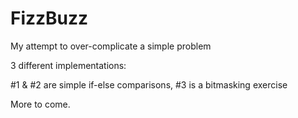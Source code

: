 FizzBuzz
========

My attempt to over-complicate a simple problem

3 different implementations: 

#1 & #2 are simple if-else comparisons, #3 is a bitmasking exercise

More to come.
